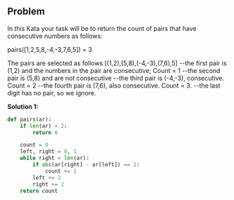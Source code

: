 ## Problem

In this Kata your task will be to return the count of pairs that have consecutive numbers as follows:

pairs([1,2,5,8,-4,-3,7,6,5]) = 3

The pairs are selected as follows [(1,2),(5,8),(-4,-3),(7,6),5]
--the first pair is (1,2) and the numbers in the pair are consecutive; Count = 1
--the second pair is (5,8) and are not consecutive
--the third pair is (-4,-3), consecutive. Count = 2
--the fourth pair is (7,6), also consecutive. Count = 3.
--the last digit has no pair, so we ignore.

**Solution 1:**

```python
def pairs(ar):
    if len(ar) < 2:
        return 0

    count = 0
    left, right = 0, 1
    while right < len(ar):
        if abs(ar[right] - ar[left]) == 1:
            count += 1
        left += 2
        right += 2
    return count
```
